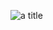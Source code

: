 ![a title](https://media.discordapp.net/attachments/1039190735469162586/1191990987589947412/Screenshot_2024-01-03_131930.png?ex=65a7731d&is=6594fe1d&hm=37cbbfed7374dc7fa09340ab8515c2c281f390f8f3f44122cc95807a20ec280e&=&format=webp&quality=lossless&width=1193&height=671)
